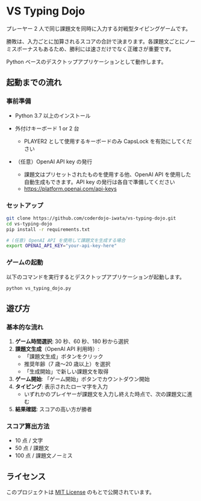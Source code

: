 # VS Typing Dojo

プレーヤー 2 人で同じ課題文を同時に入力する対戦型タイピングゲームです。

勝敗は、入力ごとに加算されるスコアの合計で決まります。各課題文ごとにノーミスボーナスもあるため、勝利には速さだけでなく正確さが重要です。

Python ベースのデスクトップアプリケーションとして動作します。

## 起動までの流れ

### 事前準備

- Python 3.7 以上のインストール
- 外付けキーボード 1 or 2 台

  - PLAYER2 として使用するキーボードのみ CapsLock を有効にしてください

- （任意）OpenAI API key の発行
  - 課題文はプリセットされたものを使用する他、OpenAI API を使用した自動生成もできます。API key の発行は各自で準備してください
  - https://platform.openai.com/api-keys

### セットアップ

```bash
git clone https://github.com/coderdojo-iwata/vs-typing-dojo.git
cd vs-typing-dojo
pip install -r requirements.txt

# (任意) OpenAI API を使用して課題文を生成する場合
export OPENAI_API_KEY="your-api-key-here"
```

### ゲームの起動

以下のコマンドを実行するとデスクトップアプリケーションが起動します。

```bash
python vs_typing_dojo.py
```

## 遊び方

### 基本的な流れ

1. **ゲーム時間選択**: 30 秒、60 秒、180 秒から選択
2. **課題文生成**（OpenAI API 利用時）:
   - 「課題文生成」ボタンをクリック
   - 推奨年齢（7 歳〜20 歳以上）を選択
   - 「生成開始」で新しい課題文を取得
3. **ゲーム開始**: 「ゲーム開始」ボタンでカウントダウン開始
4. **タイピング**: 表示されたローマ字を入力
   - いずれかのプレイヤーが課題文を入力し終えた時点で、次の課題文に進む
5. **結果確認**: スコアの高い方が勝者

### スコア算出方法

- 10 点 / 文字
- 50 点 / 課題文
- 100 点 / 課題文ノーミス

## ライセンス

このプロジェクトは [MIT License](LICENSE) のもとで公開されています。
